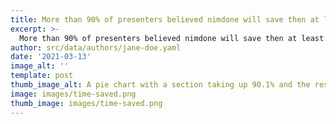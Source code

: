 ```yaml
---
title: More than 90% of presenters believed nimdone will save then at least 75% of the time spent
excerpt: >-
  More than 90% of presenters believed nimdone will save then at least 75% of the time spent
author: src/data/authors/jane-doe.yaml
date: '2021-03-13'
image_alt: ''
template: post
thumb_image_alt: A pie chart with a section taking up 90.1% and the rest taking up 9.9%
image: images/time-saved.png
thumb_image: images/time-saved.png
---
```


